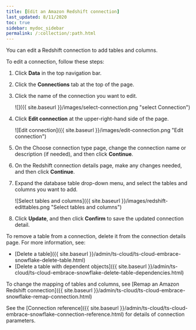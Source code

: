 ```yaml
---
title: [Edit an Amazon Redshift connection]
last_updated: 8/11/2020
toc: true
sidebar: mydoc_sidebar
permalink: /:collection/:path.html
---
```


You can edit a Redshift connection to add tables and columns.

To edit a connection, follow these steps:

1. Click **Data** in the top navigation bar.

2. Click the **Connections** tab at the top of the page.

3. Click the name of the connection you want to edit.

   ![]({{ site.baseurl }}/images/select-connection.png "select Connection")

4. Click **Edit connection** at the upper-right-hand side of the page.

   ![Edit connection]({{ site.baseurl }}/images/edit-connection.png "Edit connection")

5. On the Choose connection type page, change the connection name or description (if needed), and then click **Continue**.  

6. On the Redshift connection details page, make any changes needed, and then click **Continue**.

7. Expand the database table drop-down menu, and select the tables and columns you want to add.

    ![Select tables and columns]({{ site.baseurl }}/images/redshift-edittables.png "Select tables and columns")

8. Click **Update**, and then click **Confirm** to save the updated connection detail.

To remove a table from a connection, delete it from the connection details page. For more information, see:
- [Delete a table]({{ site.baseurl }}/admin/ts-cloud/ts-cloud-embrace-snowflake-delete-table.html)
- [Delete a table with dependent objects]({{ site.baseurl }}/admin/ts-cloud/ts-cloud-embrace-snowflake-delete-table-dependencies.html)

To change the mapping of tables and columns, see [Remap an Amazon Redshift connection]({{ site.baseurl }}/admin/ts-cloud/ts-cloud-embrace-snowflake-remap-connection.html)

See the [Connection reference]({{ site.baseurl }}/admin/ts-cloud/ts-cloud-embrace-snowflake-connection-reference.html) for details of connection parameters.
